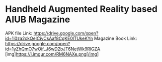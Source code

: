 # Handheld Augmented Reality based AIUB Magazine
APK file Link: https://drive.google.com/open?id=1i0za2ckQeICivCsAaf8CgKE0lTUkeKYn 
Magazine Book Link: https://drive.google.com/open?id=1yZhQmO7wOif_J6wD2bJT6NetWk9RlGZA 
[img]https://i.imgur.com/RM6NAXe.png[/img]
